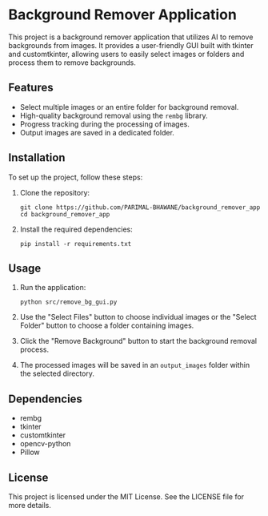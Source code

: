 # Background Remover Application

This project is a background remover application that utilizes AI to remove backgrounds from images. It provides a user-friendly GUI built with tkinter and customtkinter, allowing users to easily select images or folders and process them to remove backgrounds.

## Features

- Select multiple images or an entire folder for background removal.
- High-quality background removal using the `rembg` library.
- Progress tracking during the processing of images.
- Output images are saved in a dedicated folder.

## Installation

To set up the project, follow these steps:

1. Clone the repository:
   ```
   git clone https://github.com/PARIMAL-BHAWANE/background_remover_app
   cd background_remover_app
   ```

2. Install the required dependencies:
   ```
   pip install -r requirements.txt
   ```

## Usage

1. Run the application:
   ```
   python src/remove_bg_gui.py
   ```

2. Use the "Select Files" button to choose individual images or the "Select Folder" button to choose a folder containing images.

3. Click the "Remove Background" button to start the background removal process.

4. The processed images will be saved in an `output_images` folder within the selected directory.

## Dependencies

- rembg
- tkinter
- customtkinter
- opencv-python
- Pillow

## License

This project is licensed under the MIT License. See the LICENSE file for more details.